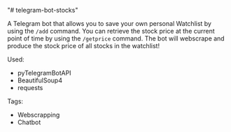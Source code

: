 "# telegram-bot-stocks" 

A Telegram bot that allows you to save your own personal Watchlist by using the ```/add``` command.
You can retrieve the stock price at the current point of time by using the ```/getprice``` command. The bot will webscrape and produce the stock price of all stocks in the watchlist!

Used:
* pyTelegramBotAPI
* BeautifulSoup4
* requests

Tags:
* Webscrapping
* Chatbot
